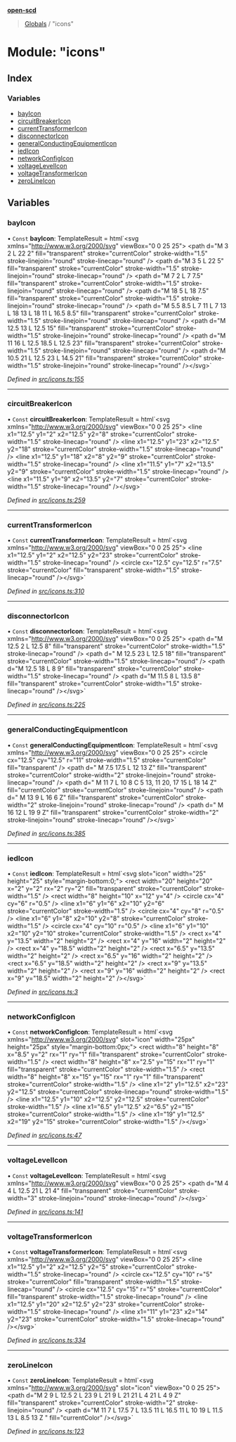 **[open-scd](../README.md)**

> [Globals](../globals.md) / "icons"

# Module: "icons"

## Index

### Variables

* [bayIcon](_icons_.md#bayicon)
* [circuitBreakerIcon](_icons_.md#circuitbreakericon)
* [currentTransformerIcon](_icons_.md#currenttransformericon)
* [disconnectorIcon](_icons_.md#disconnectoricon)
* [generalConductingEquipmentIcon](_icons_.md#generalconductingequipmenticon)
* [iedIcon](_icons_.md#iedicon)
* [networkConfigIcon](_icons_.md#networkconfigicon)
* [voltageLevelIcon](_icons_.md#voltagelevelicon)
* [voltageTransformerIcon](_icons_.md#voltagetransformericon)
* [zeroLineIcon](_icons_.md#zerolineicon)

## Variables

### bayIcon

• `Const` **bayIcon**: TemplateResult = html\`\<svg xmlns="http://www.w3.org/2000/svg" viewBox="0 0 25 25"> \<path d="M 3 2 L 22 2" fill="transparent" stroke="currentColor" stroke-width="1.5" stroke-linejoin="round" stroke-linecap="round" /> \<path d="M 3 5 L 22 5" fill="transparent" stroke="currentColor" stroke-width="1.5" stroke-linejoin="round" stroke-linecap="round" /> \<path d="M 7 2 L 7 7.5" fill="transparent" stroke="currentColor" stroke-width="1.5" stroke-linejoin="round" stroke-linecap="round" /> \<path d="M 18 5 L 18 7.5" fill="transparent" stroke="currentColor" stroke-width="1.5" stroke-linejoin="round" stroke-linecap="round" /> \<path d="M 5.5 8.5 L 7 11 L 7 13 L 18 13 L 18 11 L 16.5 8.5" fill="transparent" stroke="currentColor" stroke-width="1.5" stroke-linejoin="round" stroke-linecap="round" /> \<path d="M 12.5 13 L 12.5 15" fill="transparent" stroke="currentColor" stroke-width="1.5" stroke-linejoin="round" stroke-linecap="round" /> \<path d="M 11 16 L 12.5 18.5 L 12.5 23" fill="transparent" stroke="currentColor" stroke-width="1.5" stroke-linejoin="round" stroke-linecap="round" /> \<path d="M 10.5 21 L 12.5 23 L 14.5 21" fill="transparent" stroke="currentColor" stroke-width="1.5" stroke-linejoin="round" stroke-linecap="round" />\</svg>\`

*Defined in [src/icons.ts:155](https://github.com/openscd/open-scd/blob/12e7252/src/icons.ts#L155)*

___

### circuitBreakerIcon

• `Const` **circuitBreakerIcon**: TemplateResult = html\`\<svg xmlns="http://www.w3.org/2000/svg" viewBox="0 0 25 25"> \<line x1="12.5" y1="2" x2="12.5" y2="8" stroke="currentColor" stroke-width="1.5" stroke-linecap="round" /> \<line x1="12.5" y1="23" x2="12.5" y2="18" stroke="currentColor" stroke-width="1.5" stroke-linecap="round" /> \<line x1="12.5" y1="18" x2="8" y2="9" stroke="currentColor" stroke-width="1.5" stroke-linecap="round" /> \<line x1="11.5" y1="7" x2="13.5" y2="9" stroke="currentColor" stroke-width="1.5" stroke-linecap="round" /> \<line x1="11.5" y1="9" x2="13.5" y2="7" stroke="currentColor" stroke-width="1.5" stroke-linecap="round" />\</svg>\`

*Defined in [src/icons.ts:259](https://github.com/openscd/open-scd/blob/12e7252/src/icons.ts#L259)*

___

### currentTransformerIcon

• `Const` **currentTransformerIcon**: TemplateResult = html\`\<svg xmlns="http://www.w3.org/2000/svg" viewBox="0 0 25 25"> \<line x1="12.5" y1="2" x2="12.5" y2="23" stroke="currentColor" stroke-width="1.5" stroke-linecap="round" /> \<circle cx="12.5" cy="12.5" r="7.5" stroke="currentColor" fill="transparent" stroke-width="1.5" stroke-linecap="round" />\</svg>\`

*Defined in [src/icons.ts:310](https://github.com/openscd/open-scd/blob/12e7252/src/icons.ts#L310)*

___

### disconnectorIcon

• `Const` **disconnectorIcon**: TemplateResult = html\`\<svg xmlns="http://www.w3.org/2000/svg" viewBox="0 0 25 25"> \<path d="M 12.5 2 L 12.5 8" fill="transparent" stroke="currentColor" stroke-width="1.5" stroke-linecap="round" /> \<path d=" M 12.5 23 L 12.5 18" fill="transparent" stroke="currentColor" stroke-width="1.5" stroke-linecap="round" /> \<path d="M 12.5 18 L 8 9" fill="transparent" stroke="currentColor" stroke-width="1.5" stroke-linecap="round" /> \<path d="M 11.5 8 L 13.5 8" fill="transparent" stroke="currentColor" stroke-width="1.5" stroke-linecap="round" />\</svg>\`

*Defined in [src/icons.ts:225](https://github.com/openscd/open-scd/blob/12e7252/src/icons.ts#L225)*

___

### generalConductingEquipmentIcon

• `Const` **generalConductingEquipmentIcon**: TemplateResult = html\`\<svg xmlns="http://www.w3.org/2000/svg" viewBox="0 0 25 25"> \<circle cx="12.5" cy="12.5" r="11" stroke-width="1.5" stroke="currentColor" fill="transparent" /> \<path d=" M 7.5 17.5 L 12 13 Z" fill="transparent" stroke="currentColor" stroke-width="2" stroke-linejoin="round" stroke-linecap="round" /> \<path d=" M 11 7 L 10 8 C 5 13, 11 20, 17 15 L 18 14 Z" fill="currentColor" stroke="currentColor" stroke-linejoin="round" /> \<path d=" M 13 9 L 16 6 Z" fill="transparent" stroke="currentColor" stroke-width="2" stroke-linejoin="round" stroke-linecap="round" /> \<path d=" M 16 12 L 19 9 Z" fill="transparent" stroke="currentColor" stroke-width="2" stroke-linejoin="round" stroke-linecap="round" />\</svg>\`

*Defined in [src/icons.ts:385](https://github.com/openscd/open-scd/blob/12e7252/src/icons.ts#L385)*

___

### iedIcon

• `Const` **iedIcon**: TemplateResult = html\`\<svg slot="icon" width="25" height="25" style="margin-bottom:0;"> \<rect width="20" height="20" x="2" y="2" rx="2" ry="2" fill="transparent" stroke="currentColor" stroke-width="1.5" /> \<rect width="8" height="10" x="12" y="4" /> \<circle cx="4" cy="6" r="0.5" /> \<line x1="6" y1="6" x2="10" y2="6" stroke="currentColor" stroke-width="1.5" /> \<circle cx="4" cy="8" r="0.5" /> \<line x1="6" y1="8" x2="10" y2="8" stroke="currentColor" stroke-width="1.5" /> \<circle cx="4" cy="10" r="0.5" /> \<line x1="6" y1="10" x2="10" y2="10" stroke="currentColor" stroke-width="1.5" /> \<rect x="4" y="13.5" width="2" height="2" /> \<rect x="4" y="16" width="2" height="2" /> \<rect x="4" y="18.5" width="2" height="2" /> \<rect x="6.5" y="13.5" width="2" height="2" /> \<rect x="6.5" y="16" width="2" height="2" /> \<rect x="6.5" y="18.5" width="2" height="2" /> \<rect x="9" y="13.5" width="2" height="2" /> \<rect x="9" y="16" width="2" height="2" /> \<rect x="9" y="18.5" width="2" height="2" />\</svg>\`

*Defined in [src/icons.ts:3](https://github.com/openscd/open-scd/blob/12e7252/src/icons.ts#L3)*

___

### networkConfigIcon

• `Const` **networkConfigIcon**: TemplateResult = html\`\<svg xmlns="http://www.w3.org/2000/svg" slot="icon" width="25px" height="25px" style="margin-bottom:0px;"> \<rect width="8" height="8" x="8.5" y="2" rx="1" ry="1" fill="transparent" stroke="currentColor" stroke-width="1.5" /> \<rect width="8" height="8" x="2.5" y="15" rx="1" ry="1" fill="transparent" stroke="currentColor" stroke-width="1.5" /> \<rect width="8" height="8" x="15" y="15" rx="1" ry="1" fill="transparent" stroke="currentColor" stroke-width="1.5" /> \<line x1="2" y1="12.5" x2="23" y2="12.5" stroke="currentColor" stroke-linecap="round" stroke-width="1.5" /> \<line x1="12.5" y1="10" x2="12.5" y2="12.5" stroke="currentColor" stroke-width="1.5" /> \<line x1="6.5" y1="12.5" x2="6.5" y2="15" stroke="currentColor" stroke-width="1.5" /> \<line x1="19" y1="12.5" x2="19" y2="15" stroke="currentColor" stroke-width="1.5" />\</svg>\`

*Defined in [src/icons.ts:47](https://github.com/openscd/open-scd/blob/12e7252/src/icons.ts#L47)*

___

### voltageLevelIcon

• `Const` **voltageLevelIcon**: TemplateResult = html\`\<svg xmlns="http://www.w3.org/2000/svg" viewBox="0 0 25 25"> \<path d="M 4 4 L 12.5 21 L 21 4" fill="transparent" stroke="currentColor" stroke-width="3" stroke-linejoin="round" stroke-linecap="round" />\</svg>\`

*Defined in [src/icons.ts:141](https://github.com/openscd/open-scd/blob/12e7252/src/icons.ts#L141)*

___

### voltageTransformerIcon

• `Const` **voltageTransformerIcon**: TemplateResult = html\`\<svg xmlns="http://www.w3.org/2000/svg" viewBox="0 0 25 25"> \<line x1="12.5" y1="2" x2="12.5" y2="5" stroke="currentColor" stroke-width="1.5" stroke-linecap="round" /> \<circle cx="12.5" cy="10" r="5" stroke="currentColor" fill="transparent" stroke-width="1.5" stroke-linecap="round" /> \<circle cx="12.5" cy="15" r="5" stroke="currentColor" fill="transparent" stroke-width="1.5" stroke-linecap="round" /> \<line x1="12.5" y1="20" x2="12.5" y2="23" stroke="currentColor" stroke-width="1.5" stroke-linecap="round" /> \<line x1="11" y1="23" x2="14" y2="23" stroke="currentColor" stroke-width="1.5" stroke-linecap="round" />\</svg>\`

*Defined in [src/icons.ts:334](https://github.com/openscd/open-scd/blob/12e7252/src/icons.ts#L334)*

___

### zeroLineIcon

• `Const` **zeroLineIcon**: TemplateResult = html\`\<svg xmlns="http://www.w3.org/2000/svg" slot="icon" viewBox="0 0 25 25"> \<path d="M 2 9 L 12.5 2 L 23 9 L 21 9 L 21 21 L 4 21 L 4 9 Z" fill="transparent" stroke="currentColor" stroke-width="2" stroke-linejoin="round" /> \<path d="M 11 7 L 17.5 7 L 13.5 11 L 16.5 11 L 10 19 L 11.5 13 L 8.5 13 Z " fill="currentColor" />\</svg>\`

*Defined in [src/icons.ts:123](https://github.com/openscd/open-scd/blob/12e7252/src/icons.ts#L123)*
